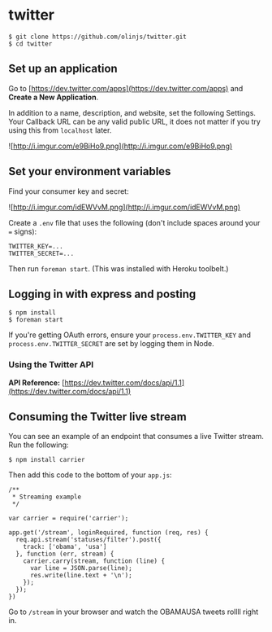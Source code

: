 # twitter

```
$ git clone https://github.com/olinjs/twitter.git
$ cd twitter
```

## Set up an application

Go to [https://dev.twitter.com/apps](https://dev.twitter.com/apps) and **Create a New Application**.

In addition to a name, description, and website, set the following Settings. Your Callback URL can be any valid public URL, it does not matter if you try using this from `localhost` later.

![http://i.imgur.com/e9BiHo9.png](http://i.imgur.com/e9BiHo9.png)

## Set your environment variables

Find your consumer key and secret:

![http://i.imgur.com/idEWVvM.png](http://i.imgur.com/idEWVvM.png)

Create a `.env` file that uses the following (don't include spaces around your `=` signs):

```
TWITTER_KEY=...
TWITTER_SECRET=...
```

Then run `foreman start`. (This was installed with Heroku toolbelt.)

## Logging in with express and posting

```
$ npm install
$ foreman start
```

If you're getting OAuth errors, ensure your `process.env.TWITTER_KEY` and `process.env.TWITTER_SECRET` are set by logging them in Node.

### Using the Twitter API

**API Reference:** [https://dev.twitter.com/docs/api/1.1](https://dev.twitter.com/docs/api/1.1)

## Consuming the Twitter live stream

You can see an example of an endpoint that consumes a live Twitter stream. Run the following:

```
$ npm install carrier
```

Then add this code to the bottom of your `app.js`:

```
/**
 * Streaming example
 */

var carrier = require('carrier');

app.get('/stream', loginRequired, function (req, res) {
  req.api.stream('statuses/filter').post({
    track: ['obama', 'usa']
  }, function (err, stream) {
    carrier.carry(stream, function (line) {
      var line = JSON.parse(line);
      res.write(line.text + '\n');
    });
  });
})
```

Go to `/stream` in your browser and watch the OBAMAUSA tweets rollll right in.